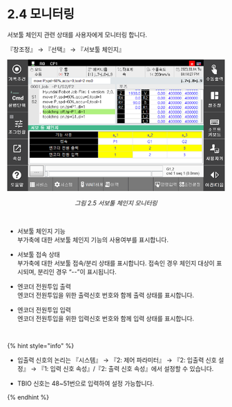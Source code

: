 ﻿# 2.4 모니터링

서보툴 체인지 관련 상태를 사용자에게 모니터링 합니다.

『창조정』 → 『선택』 → 『서보툴 체인지』


<p align="center">
 <img src="../_assets/fig2_5.png"></img>
 <em><p align="center">그림 2.5 서보툴 체인지 모니터링</p></em>
</p>

<br>

-	서보툴 체인지 기능  
부가축에 대한 서보툴 체인지 기능의 사용여부를 표시합니다.
 
-	서보툴 접속 상태  
부가축에 대한 서보툴 접속/분리 상태를 표시합니다. 접속인 경우 체인지 대상이 표시되며, 분리인 경우 “--”이 표시됩니다.

-	엔코더 전원투입 출력  
엔코더 전원투입을 위한 출력신호 번호와 함께 출력 상태를 표시합니다.

-	엔코더 전원투입 입력  
엔코더 전원투입을 위한 입력신호 번호와 함께 입력 상태를 표시합니다.

<br>

{% hint style="info" %}
-	입출력 신호의 논리는 『시스템』 → 『2: 제어 파라미터』 → 『2: 입출력 신호 설정』 → 『1: 입력 신호 속성』/『2: 출력 신호 속성』에서 설정할 수 있습니다.

-	TBIO 신호는 48~51번으로 입력하여 설정 가능합니다.

{% endhint %}